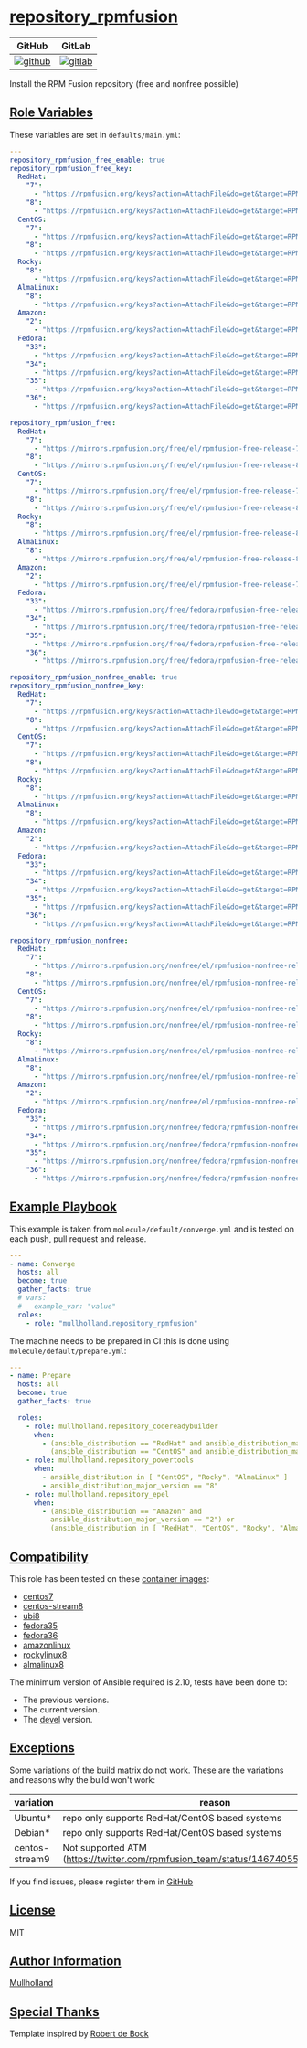 # [repository_rpmfusion](#repository_rpmfusion)

|GitHub|GitLab|
|------|------|
|[![github](https://github.com/mullholland/ansible-role-repository_rpmfusion/workflows/Ansible%20Molecule/badge.svg)](https://github.com/mullholland/ansible-role-repository_rpmfusion/actions)|[![gitlab](https://gitlab.com/mullholland/ansible-role-repository_rpmfusion/badges/master/pipeline.svg)](https://gitlab.com/mullholland/ansible-role-repository_rpmfusion)|[![quality](https://img.shields.io/ansible/quality/unset)](https://galaxy.ansible.com/mullholland/repository_rpmfusion)|

Install the RPM Fusion repository (free and nonfree possible)

## [Role Variables](#role-variables)

These variables are set in `defaults/main.yml`:
```yaml
---
repository_rpmfusion_free_enable: true
repository_rpmfusion_free_key:
  RedHat:
    "7":
      - "https://rpmfusion.org/keys?action=AttachFile&do=get&target=RPM-GPG-KEY-rpmfusion-free-el-7"
    "8":
      - "https://rpmfusion.org/keys?action=AttachFile&do=get&target=RPM-GPG-KEY-rpmfusion-free-el-8"
  CentOS:
    "7":
      - "https://rpmfusion.org/keys?action=AttachFile&do=get&target=RPM-GPG-KEY-rpmfusion-free-el-7"
    "8":
      - "https://rpmfusion.org/keys?action=AttachFile&do=get&target=RPM-GPG-KEY-rpmfusion-free-el-8"
  Rocky:
    "8":
      - "https://rpmfusion.org/keys?action=AttachFile&do=get&target=RPM-GPG-KEY-rpmfusion-free-el-8"
  AlmaLinux:
    "8":
      - "https://rpmfusion.org/keys?action=AttachFile&do=get&target=RPM-GPG-KEY-rpmfusion-free-el-8"
  Amazon:
    "2":
      - "https://rpmfusion.org/keys?action=AttachFile&do=get&target=RPM-GPG-KEY-rpmfusion-free-el-7"
  Fedora:
    "33":
      - "https://rpmfusion.org/keys?action=AttachFile&do=get&target=RPM-GPG-KEY-rpmfusion-free-fedora-2020"
    "34":
      - "https://rpmfusion.org/keys?action=AttachFile&do=get&target=RPM-GPG-KEY-rpmfusion-free-fedora-2020"
    "35":
      - "https://rpmfusion.org/keys?action=AttachFile&do=get&target=RPM-GPG-KEY-rpmfusion-free-fedora-2020"
    "36":
      - "https://rpmfusion.org/keys?action=AttachFile&do=get&target=RPM-GPG-KEY-rpmfusion-free-fedora-2020"

repository_rpmfusion_free:
  RedHat:
    "7":
      - "https://mirrors.rpmfusion.org/free/el/rpmfusion-free-release-7.noarch.rpm"
    "8":
      - "https://mirrors.rpmfusion.org/free/el/rpmfusion-free-release-8.noarch.rpm"
  CentOS:
    "7":
      - "https://mirrors.rpmfusion.org/free/el/rpmfusion-free-release-7.noarch.rpm"
    "8":
      - "https://mirrors.rpmfusion.org/free/el/rpmfusion-free-release-8.noarch.rpm"
  Rocky:
    "8":
      - "https://mirrors.rpmfusion.org/free/el/rpmfusion-free-release-8.noarch.rpm"
  AlmaLinux:
    "8":
      - "https://mirrors.rpmfusion.org/free/el/rpmfusion-free-release-8.noarch.rpm"
  Amazon:
    "2":
      - "https://mirrors.rpmfusion.org/free/el/rpmfusion-free-release-7.noarch.rpm"
  Fedora:
    "33":
      - "https://mirrors.rpmfusion.org/free/fedora/rpmfusion-free-release-33.noarch.rpm"
    "34":
      - "https://mirrors.rpmfusion.org/free/fedora/rpmfusion-free-release-34.noarch.rpm"
    "35":
      - "https://mirrors.rpmfusion.org/free/fedora/rpmfusion-free-release-35.noarch.rpm"
    "36":
      - "https://mirrors.rpmfusion.org/free/fedora/rpmfusion-free-release-36.noarch.rpm"

repository_rpmfusion_nonfree_enable: true
repository_rpmfusion_nonfree_key:
  RedHat:
    "7":
      - "https://rpmfusion.org/keys?action=AttachFile&do=get&target=RPM-GPG-KEY-rpmfusion-nonfree-el-7"
    "8":
      - "https://rpmfusion.org/keys?action=AttachFile&do=get&target=RPM-GPG-KEY-rpmfusion-nonfree-el-8"
  CentOS:
    "7":
      - "https://rpmfusion.org/keys?action=AttachFile&do=get&target=RPM-GPG-KEY-rpmfusion-nonfree-el-7"
    "8":
      - "https://rpmfusion.org/keys?action=AttachFile&do=get&target=RPM-GPG-KEY-rpmfusion-nonfree-el-8"
  Rocky:
    "8":
      - "https://rpmfusion.org/keys?action=AttachFile&do=get&target=RPM-GPG-KEY-rpmfusion-nonfree-el-8"
  AlmaLinux:
    "8":
      - "https://rpmfusion.org/keys?action=AttachFile&do=get&target=RPM-GPG-KEY-rpmfusion-nonfree-el-8"
  Amazon:
    "2":
      - "https://rpmfusion.org/keys?action=AttachFile&do=get&target=RPM-GPG-KEY-rpmfusion-nonfree-el-7"
  Fedora:
    "33":
      - "https://rpmfusion.org/keys?action=AttachFile&do=get&target=RPM-GPG-KEY-rpmfusion-nonfree-fedora-2020"
    "34":
      - "https://rpmfusion.org/keys?action=AttachFile&do=get&target=RPM-GPG-KEY-rpmfusion-nonfree-fedora-2020"
    "35":
      - "https://rpmfusion.org/keys?action=AttachFile&do=get&target=RPM-GPG-KEY-rpmfusion-nonfree-fedora-2020"
    "36":
      - "https://rpmfusion.org/keys?action=AttachFile&do=get&target=RPM-GPG-KEY-rpmfusion-nonfree-fedora-2020"

repository_rpmfusion_nonfree:
  RedHat:
    "7":
      - "https://mirrors.rpmfusion.org/nonfree/el/rpmfusion-nonfree-release-7.noarch.rpm"
    "8":
      - "https://mirrors.rpmfusion.org/nonfree/el/rpmfusion-nonfree-release-8.noarch.rpm"
  CentOS:
    "7":
      - "https://mirrors.rpmfusion.org/nonfree/el/rpmfusion-nonfree-release-7.noarch.rpm"
    "8":
      - "https://mirrors.rpmfusion.org/nonfree/el/rpmfusion-nonfree-release-8.noarch.rpm"
  Rocky:
    "8":
      - "https://mirrors.rpmfusion.org/nonfree/el/rpmfusion-nonfree-release-8.noarch.rpm"
  AlmaLinux:
    "8":
      - "https://mirrors.rpmfusion.org/nonfree/el/rpmfusion-nonfree-release-8.noarch.rpm"
  Amazon:
    "2":
      - "https://mirrors.rpmfusion.org/nonfree/el/rpmfusion-nonfree-release-7.noarch.rpm"
  Fedora:
    "33":
      - "https://mirrors.rpmfusion.org/nonfree/fedora/rpmfusion-nonfree-release-33.noarch.rpm"
    "34":
      - "https://mirrors.rpmfusion.org/nonfree/fedora/rpmfusion-nonfree-release-34.noarch.rpm"
    "35":
      - "https://mirrors.rpmfusion.org/nonfree/fedora/rpmfusion-nonfree-release-35.noarch.rpm"
    "36":
      - "https://mirrors.rpmfusion.org/nonfree/fedora/rpmfusion-nonfree-release-36.noarch.rpm"
```


## [Example Playbook](#example-playbook)

This example is taken from `molecule/default/converge.yml` and is tested on each push, pull request and release.
```yaml
---
- name: Converge
  hosts: all
  become: true
  gather_facts: true
  # vars:
  #   example_var: "value"
  roles:
    - role: "mullholland.repository_rpmfusion"
```

The machine needs to be prepared in CI this is done using `molecule/default/prepare.yml`:
```yaml
---
- name: Prepare
  hosts: all
  become: true
  gather_facts: true

  roles:
    - role: mullholland.repository_codereadybuilder
      when:
        - (ansible_distribution == "RedHat" and ansible_distribution_major_version == "8") or
          (ansible_distribution == "CentOS" and ansible_distribution_major_version == "9")
    - role: mullholland.repository_powertools
      when:
        - ansible_distribution in [ "CentOS", "Rocky", "AlmaLinux" ]
        - ansible_distribution_major_version == "8"
    - role: mullholland.repository_epel
      when:
        - (ansible_distribution == "Amazon" and
          ansible_distribution_major_version == "2") or
          (ansible_distribution in [ "RedHat", "CentOS", "Rocky", "AlmaLinux" ])
```





## [Compatibility](#compatibility)

This role has been tested on these [container images](https://hub.docker.com/u/mullholland):

-   [centos7](https://hub.docker.com/r/mullholland/docker-molecule-centos7)
-   [centos-stream8](https://hub.docker.com/r/mullholland/docker-molecule-centos-stream8)
-   [ubi8](https://hub.docker.com/r/mullholland/docker-molecule-ubi8)
-   [fedora35](https://hub.docker.com/r/mullholland/docker-molecule-fedora35)
-   [fedora36](https://hub.docker.com/r/mullholland/docker-molecule-fedora36)
-   [amazonlinux](https://hub.docker.com/r/mullholland/docker-molecule-amazonlinux)
-   [rockylinux8](https://hub.docker.com/r/mullholland/docker-molecule-rockylinux8)
-   [almalinux8](https://hub.docker.com/r/mullholland/docker-molecule-almalinux8)

The minimum version of Ansible required is 2.10, tests have been done to:

-   The previous versions.
-   The current version.
-   The [devel](https://docs.ansible.com/ansible/latest/installation_guide/intro_installation.html#installing-devel-from-github-with-pip) version.



## [Exceptions](#exceptions)

Some variations of the build matrix do not work. These are the variations and reasons why the build won't work:

| variation                 | reason                 |
|---------------------------|------------------------|
| Ubuntu* | repo only supports RedHat/CentOS based systems |
| Debian* | repo only supports RedHat/CentOS based systems |
| centos-stream9 | Not supported ATM (https://twitter.com/rpmfusion_team/status/1467405564317769735) |


If you find issues, please register them in [GitHub](https://github.com/mullholland/ansible-role-repository_rpmfusion/issues)

## [License](#license)

MIT


## [Author Information](#author-information)

[Mullholland](https://github.com/mullholland)

## [Special Thanks](#special-thanks)

Template inspired by [Robert de Bock](https://github.com/robertdebock)
